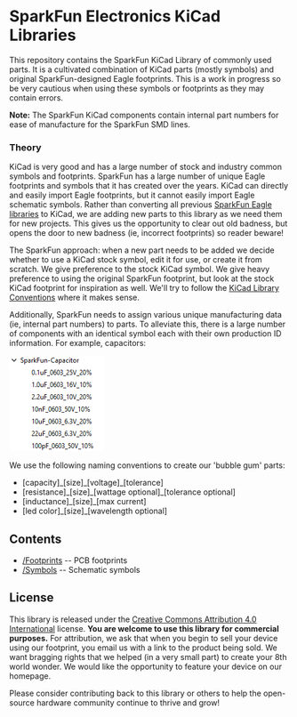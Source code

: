 SparkFun Electronics KiCad Libraries
====================================

This repository contains the SparkFun KiCad Library of commonly used parts. It is a cultivated combination of KiCad parts (mostly symbols) and original SparkFun-designed Eagle footprints. This is a work in progress so be very cautious when using these symbols or footprints as they may contain errors.

**Note:** The SparkFun KiCad components contain internal part numbers for ease of manufacture for the SparkFun SMD lines. 

### Theory

KiCad is very good and has a large number of stock and industry common symbols and footprints. SparkFun has a large number of unique Eagle footprints and symbols that it has created over the years. KiCad can directly and easily import Eagle footprints, but it cannot easily import Eagle schematic symbols. Rather than converting all previous [SparkFun Eagle libraries](https://github.com/sparkfun/SparkFun-Eagle-Libraries) to KiCad, we are adding new parts to this library as we need them for new projects. This gives us the opportunity to clear out old badness, but opens the door to new badness (ie, incorrect footprints) so reader beware!

The SparkFun approach: when a new part needs to be added we decide whether to use a KiCad stock symbol, edit it for use, or create it from scratch. We give preference to the stock KiCad symbol. We give heavy preference to using the original SparkFun footprint, but look at the stock KiCad footprint for inspiration as well. We'll try to follow the [KiCad Library Conventions](https://klc.kicad.org/) where it makes sense.

Additionally, SparkFun needs to assign various unique manufacturing data (ie, internal part numbers) to parts. To alleviate this, there is a large number of components with an identical symbol each with their own production ID information. For example, capacitors:

![List of SparkFun capacitors in KiCad](Capacitor-List.png)

We use the following naming conventions to create our 'bubble gum' parts: 

* [capacity]\_[size]\_[voltage]_[tolerance]
* [resistance]\_[size]\_[wattage optional]_[tolerance optional]
* [inductance]\_[size]\_[max current]
* [led color]\_[size]\_[wavelength optional]

Contents
-------------------

* [/Footprints](https://github.com/sparkfun/SparkFun-KiCad-Libraries/tree/main/Footprints) -- PCB footprints
* [/Symbols](https://github.com/sparkfun/SparkFun-KiCad-Libraries/tree/main/Symbols) -- Schematic symbols

License
-------------------

This library is released under the [Creative Commons Attribution 4.0 International](https://creativecommons.org/licenses/by/4.0/) license. 
**You are welcome to use this library for commercial purposes.**
For attribution, we ask that when you begin to sell your device using our footprint, you email us with a link to the product being sold. 
We want bragging rights that we helped (in a very small part) to create your 8th world wonder. 
We would like the opportunity to feature your device on our homepage.

Please consider contributing back to this library or others to help the open-source hardware community continue to thrive and grow! 
